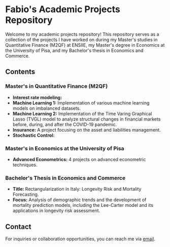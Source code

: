# Fabio's Academic Projects Repository

Welcome to my academic projects repository! This repository serves as a collection of the projects I have worked on during my Master's studies in Quantitative Finance (M2QF) at ENSIIE,
my Master's degree in Economics at the University of Pisa, and my Bachelor's thesis in Economics and Commerce. 

## Contents

### Master's in Quantitative Finance (M2QF)
- **Interest rate modeling:** 
- **Machine Learning 1:** Implementation of various machine learning models on imbalanced datasets.
- **Machine Learning 2:** Implementation of the Time Varing Graphical Lasso (TVGL) model to analyze structural changes in financial markets before, during, and after the COVID-19 pandemic.
- **Insurance:** A project focusing on the asset and liabilities management.
- **Stochastic Control:**


### Master's in Economics at the University of Pisa
- **Advanced Econometrics:** 4 projects on advanced econometric techniques.

### Bachelor's Thesis in Economics and Commerce
- **Title:** Rectangularization in Italy: Longevity Risk and Mortality Forecasting.
- **Focus:** Analysis of demographic trends and the development of mortality prediction models, including the Lee-Carter model and its applications in longevity risk assessment.

## Contact
For inquiries or collaboration opportunities, you can reach me via [email](fabiomarcaurelio@outlook.it).
 
